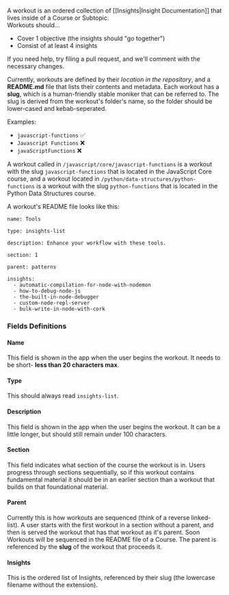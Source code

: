 A workout is an ordered collection of [[Insights|Insight Documentation]] that lives inside of a Course or Subtopic.  
Workouts should...  

- Cover 1 objective (the insights should "go together")
- Consist of at least 4 insights

If you need help, try filing a pull request, and we'll comment with the necessary changes.

Currently, workouts are defined by their _location in the repository_, and a **README.md** file that lists their contents and metadata. Each workout has a **slug**, which is a human-friendly stable moniker that can be referred to. The slug is derived from the workout's folder's name, so the folder should be lower-cased and kebab-seperated.  

Examples:
- `javascript-functions` ✅ 
- `Javascript Functions` ❌ 
- `javaScriptFunctions` ❌ 

A workout called in `/javascript/core/javascript-functions` is a workout with the slug `javascript-functions` that is located in the JavaScript Core course, and a workout located in `/python/data-structures/python-functions` is a workout with the slug `python-functions` that is located in the Python Data Structures course.

A workout's README file looks like this:

```
name: Tools

type: insights-list

description: Enhance your workflow with these tools. 

section: 1

parent: patterns

insights:
  - automatic-compilation-for-node-with-nodemon
  - how-to-debug-node-js
  - the-built-in-node-debugger
  - custom-node-repl-server
  - bulk-write-in-node-with-cork
```

### Fields Definitions

#### Name
This field is shown in the app when the user begins the workout. It needs to be short- **less than 20 characters max**.

#### Type
This should always read `insights-list`.

#### Description
This field is shown in the app when the user begins the workout. It can be a little longer, but should still remain under 100 characters.

#### Section
This field indicates what section of the course the workout is in. Users progress through sections sequentially, so if this workout contains fundamental material it should be in an earlier section than a workout that builds on that foundational material.

#### Parent
Currently this is how workouts are sequenced (think of a reverse linked-list). A user starts with the first workout in a section without a parent, and then is served the workout that has that workout as it's parent.
Soon Workouts will be sequenced in the README file of a Course. The parent is referenced by the **slug** of the workout that proceeds it.

#### Insights
This is the ordered list of Insights, referenced by their slug (the lowercase filename without the extension).


